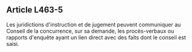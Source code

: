 Article L463-5
----
Les juridictions d'instruction et de jugement peuvent communiquer au Conseil de
la concurrence, sur sa demande, les procès-verbaux ou rapports d'enquête ayant
un lien direct avec des faits dont le conseil est saisi.
